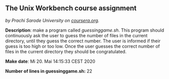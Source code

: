 ## The Unix Workbench course assignment
*by Prachi Sarode University on [coursera.org](https://www.coursera.org/).*

**Description**: make a program called *guessinggame.sh*. This program should continuously ask the user to guess the number of files in the current directory, until they guess the correct number. The user is informed if their guess is too high or too low. Once the user guesses the correct number of files in the current directory they should be congratulated.

**Make date**:
Mi 20. Mai 14:15:33 CEST 2020

**Number of lines in guessinggame.sh:** 22
